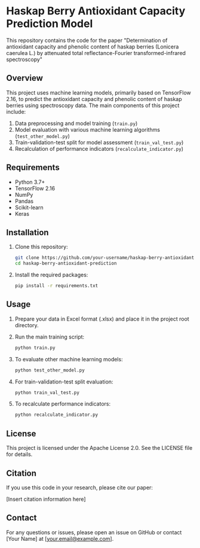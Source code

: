 # Haskap Berry Antioxidant Capacity Prediction Model

This repository contains the code for the paper "Determination of antioxidant capacity and phenolic content of haskap berries (Lonicera caerulea L.) by attenuated total reflectance-Fourier transformed-infrared spectroscopy"

## Overview

This project uses machine learning models, primarily based on TensorFlow 2.16, to predict the antioxidant capacity and phenolic content of haskap berries using spectroscopy data. The main components of this project include:

1. Data preprocessing and model training (`train.py`)
2. Model evaluation with various machine learning algorithms (`test_other_model.py`)
3. Train-validation-test split for model assessment (`train_val_test.py`)
4. Recalculation of performance indicators (`recalculate_indicator.py`)

## Requirements

- Python 3.7+
- TensorFlow 2.16
- NumPy
- Pandas
- Scikit-learn
- Keras

## Installation

1. Clone this repository:
   ```bash
   git clone https://github.com/your-username/haskap-berry-antioxidant-prediction.git
   cd haskap-berry-antioxidant-prediction
   ```

2. Install the required packages:
   ```bash
   pip install -r requirements.txt
   ```

## Usage

1. Prepare your data in Excel format (.xlsx) and place it in the project root directory.

2. Run the main training script:
   ```bash
   python train.py
   ```

3. To evaluate other machine learning models:
   ```bash
   python test_other_model.py
   ```

4. For train-validation-test split evaluation:
   ```bash
   python train_val_test.py
   ```

5. To recalculate performance indicators:
   ```bash
   python recalculate_indicator.py
   ```

## License

This project is licensed under the Apache License 2.0. See the LICENSE file for details.

## Citation

If you use this code in your research, please cite our paper:

[Insert citation information here]

## Contact

For any questions or issues, please open an issue on GitHub or contact [Your Name] at [your.email@example.com].
